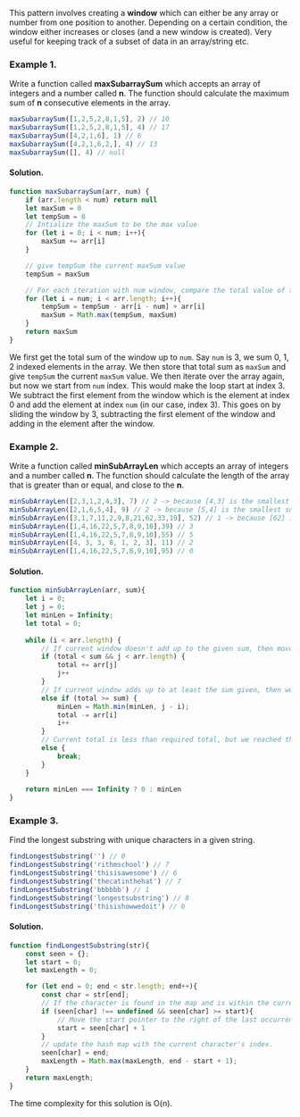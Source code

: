 This pattern involves creating a **window** which can either be any array or number from one position to another.
Depending on a certain condition, the window either increases or closes (and a new window is created).
Very useful for keeping track of a subset of data in an array/string etc.

### Example 1.
Write a function called **maxSubarraySum** which accepts an array of integers and a number called **n**. The function should calculate the maximum sum of **n** consecutive elements in the array.
```js
maxSubarraySum([1,2,5,2,8,1,5], 2) // 10
maxSubarraySum([1,2,5,2,8,1,5], 4) // 17
maxSubarraySum([4,2,1,6], 1) // 6
maxSubarraySum([4,2,1,6,2,], 4) // 13
maxSubarraySum([], 4) // null
```

#### Solution.
```js
function maxSubarraySum(arr, num) {
	if (arr.length < num) return null
	let maxSum = 0
	let tempSum = 0
	// Intialize the maxSum to be the max value
	for (let i = 0; i < num; i++){
		maxSum += arr[i]
	}

	// give tempSum the current maxSum value
	tempSum = maxSum

	// For each iteration with num window, compare the total value of the current window with the maxSum
	for (let i = num; i < arr.length; i++){
		tempSum = tempSum - arr[i - num] + arr[i]
		maxSum = Math.max(tempSum, maxSum)
	}
	return maxSum
}
```
We first get the total sum of the window up to `num`. Say `num` is 3, we sum 0, 1, 2 indexed elements in the array. We then store that total sum as `maxSum` and give `tempSum` the current `maxSum` value. We then iterate over the array again, but now we start from `num` index. This would make the loop start at index 3. We subtract the first element from the window which is the element at index 0 and add the element at index `num` (in our case, index 3). This goes on by sliding the window by 3, subtracting the first element of the window and adding in the element after the window.

### Example 2.
Write a function called **minSubArrayLen** which accepts an array of integers and a number called **n**. The function should calculate the length of the array that is greater than or equal, and close to the **n**.
```js
minSubArrayLen([2,3,1,2,4,3], 7) // 2 -> because [4,3] is the smallest subarray
minSubArrayLen([2,1,6,5,4], 9) // 2 -> because [5,4] is the smallest subarray
minSubArrayLen([3,1,7,11,2,9,8,21,62,33,19], 52) // 1 -> because [62] is greater than 52
minSubArrayLen([1,4,16,22,5,7,8,9,10],39) // 3
minSubArrayLen([1,4,16,22,5,7,8,9,10],55) // 5
minSubArrayLen([4, 3, 3, 8, 1, 2, 3], 11) // 2
minSubArrayLen([1,4,16,22,5,7,8,9,10],95) // 0
```

#### Solution.
```js
function minSubArrayLen(arr, sum){
    let i = 0;
    let j = 0;
    let minLen = Infinity;
    let total = 0;
    
    while (i < arr.length) {
	    // If current window doesn't add up to the given sum, then move the window to right.
        if (total < sum && j < arr.length) {
            total += arr[j]
            j++
        } 
        // If current window adds up to at least the sum given, then we shrink the dinwo.
        else if (total >= sum) {
            minLen = Math.min(minLen, j - i);
            total -= arr[i]
            i++
        }
        // Current total is less than required total, but we reached the end. We need this, otherwise it'll be an infinite loop.
        else {
            break;
        }
    }
    
    return minLen === Infinity ? 0 : minLen
}
```

### Example 3.
Find the longest substring with unique characters in a given string.
```js
findLongestSubstring('') // 0
findLongestSubstring('rithmschool') // 7
findLongestSubstring('thisisawesome') // 6
findLongestSubstring('thecatinthehat') // 7
findLongestSubstring('bbbbbb') // 1
findLongestSubstring('longestsubstring') // 8
findLongestSubstring('thisishowwedoit') // 6
```

#### Solution.
```js
function findLongestSubstring(str){
	const seen = {};
	let start = 0;
	let maxLength = 0;

	for (let end = 0; end < str.length; end++){
		const char = str[end];
		// If the character is found in the map and is within the current window.
		if (seen[char] !== undefined && seen[char] >= start){
			// Move the start pointer to the right of the last occurrence.
			start = seen[char] + 1
		}
		// update the hash map with the current character's index.
		seen[char] = end;
		maxLength = Math.max(maxLength, end - start + 1);
	}
	return maxLength;
}
```
The time complexity for this solution is O(n).
